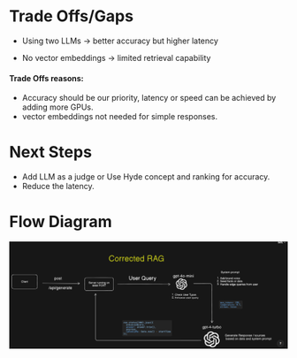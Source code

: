 
# Trade Offs/Gaps

- Using two LLMs → better accuracy but higher latency
   
- No vector embeddings → limited retrieval capability
   


#### Trade Offs reasons:
- Accuracy should be our priority, latency or speed can be achieved by adding more GPUs.
- vector embeddings not needed for simple responses.



# Next Steps
- Add LLM as a judge or Use Hyde concept and ranking for accuracy.
- Reduce the latency.

# Flow Diagram
![Salon Nova Architecture](FlowDiagram.png)

